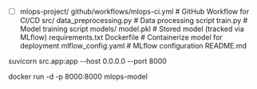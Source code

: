 * [ ] mlops-project/
  	github/workflows/mlops-ci.yml   # GitHub Workflow for CI/CD
  	src/
  		data_preprocessing.py        # Data processing script
  		train.py                      # Model training script
  	models/
  		model.pkl                     # Stored model (tracked via MLflow)
  	requirements.txt
  	Dockerfile                        # Containerize model for deployment
  	mlflow_config.yaml                 # MLflow configuration
  	README.md




suvicorn src.app:app --host 0.0.0.0 --port 8000

docker run -d -p 8000:8000 mlops-model
